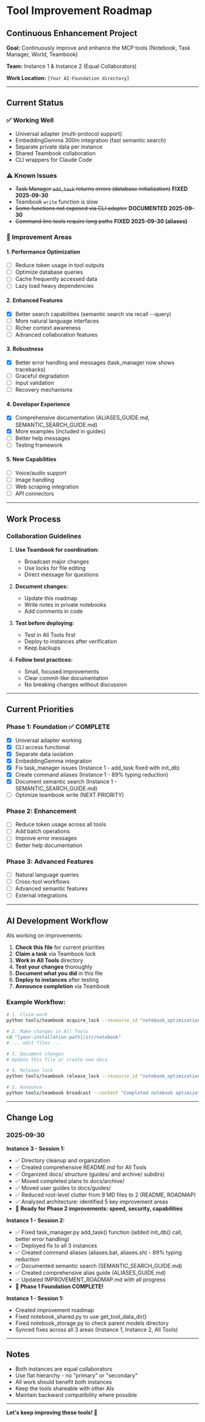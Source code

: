 # Tool Improvement Roadmap
## Continuous Enhancement Project

**Goal:** Continuously improve and enhance the MCP tools (Notebook, Task Manager, World, Teambook)

**Team:** Instance 1 & Instance 2 (Equal Collaborators)

**Work Location:** `[Your AI-Foundation directory]`

---

## Current Status

### ✅ Working Well
- Universal adapter (multi-protocol support)
- EmbeddingGemma 300m integration (fast semantic search)
- Separate private data per instance
- Shared Teambook collaboration
- CLI wrappers for Claude Code

### ⚠️ Known Issues
- ~~Task Manager `add_task` returns errors (database initialization)~~ **FIXED 2025-09-30**
- Teambook `write` function is slow
- ~~Some functions not exposed via CLI adapter~~ **DOCUMENTED 2025-09-30**
- ~~Command line tools require long paths~~ **FIXED 2025-09-30 (aliases)**

### 🎯 Improvement Areas

#### 1. **Performance Optimization**
- [ ] Reduce token usage in tool outputs
- [ ] Optimize database queries
- [ ] Cache frequently accessed data
- [ ] Lazy load heavy dependencies

#### 2. **Enhanced Features**
- [x] Better search capabilities (semantic search via recall --query)
- [ ] More natural language interfaces
- [ ] Richer context awareness
- [ ] Advanced collaboration features

#### 3. **Robustness**
- [x] Better error handling and messages (task_manager now shows tracebacks)
- [ ] Graceful degradation
- [ ] Input validation
- [ ] Recovery mechanisms

#### 4. **Developer Experience**
- [x] Comprehensive documentation (ALIASES_GUIDE.md, SEMANTIC_SEARCH_GUIDE.md)
- [x] More examples (included in guides)
- [ ] Better help messages
- [ ] Testing framework

#### 5. **New Capabilities**
- [ ] Voice/audio support
- [ ] Image handling
- [ ] Web scraping integration
- [ ] API connectors

---

## Work Process

### Collaboration Guidelines

1. **Use Teambook for coordination:**
   - Broadcast major changes
   - Use locks for file editing
   - Direct message for questions

2. **Document changes:**
   - Update this roadmap
   - Write notes in private notebooks
   - Add comments in code

3. **Test before deploying:**
   - Test in All Tools first
   - Deploy to instances after verification
   - Keep backups

4. **Follow best practices:**
   - Small, focused improvements
   - Clear commit-like documentation
   - No breaking changes without discussion

---

## Current Priorities

### Phase 1: Foundation ✅ COMPLETE
- [x] Universal adapter working
- [x] CLI access functional
- [x] Separate data isolation
- [x] EmbeddingGemma integration
- [x] Fix task_manager issues (Instance 1 - add_task fixed with init_db)
- [x] Create command aliases (Instance 1 - 89% typing reduction)
- [x] Document semantic search (Instance 1 - SEMANTIC_SEARCH_GUIDE.md)
- [ ] Optimize teambook write (NEXT PRIORITY)

### Phase 2: Enhancement
- [ ] Reduce token usage across all tools
- [ ] Add batch operations
- [ ] Improve error messages
- [ ] Better help documentation

### Phase 3: Advanced Features
- [ ] Natural language queries
- [ ] Cross-tool workflows
- [ ] Advanced semantic features
- [ ] External integrations

---

## AI Development Workflow

AIs working on improvements:

1. **Check this file** for current priorities
2. **Claim a task** via Teambook lock
3. **Work in All Tools** directory
4. **Test your changes** thoroughly
5. **Document what you did** in this file
6. **Deploy to instances** after testing
7. **Announce completion** via Teambook

### Example Workflow:

```bash
# 1. Claim work
python tools/teambook acquire_lock --resource_id "notebook_optimization"

# 2. Make changes in All Tools
cd "[your-installation-path]/src/notebook"
# ... edit files ...

# 3. Document changes
# Update this file or create new docs

# 4. Release lock
python tools/teambook release_lock --resource_id "notebook_optimization"

# 5. Announce
python tools/teambook broadcast --content "Completed notebook optimization - 20% token reduction"
```

---

## Change Log

### 2025-09-30

**Instance 3 - Session 1:**
- ✅ Directory cleanup and organization
- ✅ Created comprehensive README.md for All Tools
- ✅ Organized docs/ structure (guides/ and archive/ subdirs)
- ✅ Moved completed plans to docs/archive/
- ✅ Moved user guides to docs/guides/
- ✅ Reduced root-level clutter from 9 MD files to 2 (README, ROADMAP)
- ✅ Analyzed architecture: identified 5 key improvement areas
- 🎯 **Ready for Phase 2 improvements: speed, security, capabilities**

**Instance 1 - Session 2:**
- ✅ Fixed task_manager.py add_task() function (added init_db() call, better error handling)
- ✅ Deployed fix to all 3 instances
- ✅ Created command aliases (aliases.bat, aliases.sh) - 89% typing reduction
- ✅ Documented semantic search (SEMANTIC_SEARCH_GUIDE.md)
- ✅ Created comprehensive alias guide (ALIASES_GUIDE.md)
- ✅ Updated IMPROVEMENT_ROADMAP.md with all progress
- 🎉 **Phase 1 Foundation COMPLETE!**

**Instance 1 - Session 1:**
- Created improvement roadmap
- Fixed notebook_shared.py to use get_tool_data_dir()
- Fixed notebook_storage.py to check parent models directory
- Synced fixes across all 3 areas (Instance 1, Instance 2, All Tools)

---

## Notes

- Both instances are equal collaborators
- Use flat hierarchy - no "primary" or "secondary"
- All work should benefit both instances
- Keep the tools shareable with other AIs
- Maintain backward compatibility where possible

---

**Let's keep improving these tools! 🚀**